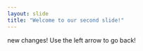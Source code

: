```yaml
---
layout: slide
title: "Welcome to our second slide!"
---
```

new changes!
Use the left arrow to go back!

